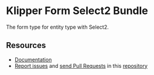 Klipper Form Select2 Bundle
===========================

The form type for entity type with Select2.


Resources
---------

- [Documentation](https://doc.klipper.dev/bundles/form-select2-bundle)
- [Report issues](https://github.com/klipperdev/form-select2-bundle/issues)
  and [send Pull Requests](https://github.com/klipperdev/form-select2-bundle/pulls)
  in this [repository](https://github.com/klipperdev/form-select2-bundle)
